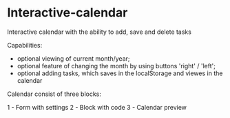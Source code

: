 # Interactive-calendar
Interactive calendar with the ability to add, save and delete tasks

Capabilities:
- optional viewing of current month/year;
- optional feature of changing the month by using buttons 'right' / 'left';
- optional adding tasks, which saves in the localStorage and viewes in the calendar

Calendar consist of three blocks:

1 - Form with settings
2 - Block with code
3 - Calendar preview
